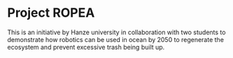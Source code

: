 # Project ROPEA

This is an initiative by Hanze university in collaboration with two students to demonstrate how robotics can be used in ocean by 2050 to regenerate the ecosystem and prevent excessive trash being built up.

 

